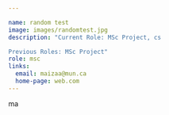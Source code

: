 ```yaml
---

name: random test
image: images/randomtest.jpg
description: "Current Role: MSc Project, cs

Previous Roles: MSc Project"
role: msc
links:
  email: maizaa@mun.ca
  home-page: web.com
---
```


ma
